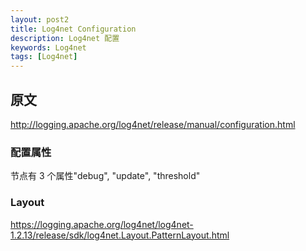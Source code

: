 ```yaml
---
layout: post2
title: Log4net Configuration
description: Log4net 配置
keywords: Log4net
tags: [Log4net]
---
```


## 原文

http://logging.apache.org/log4net/release/manual/configuration.html

### 配置属性

<log4net>节点有 3 个属性"debug", "update", "threshold"

### Layout

https://logging.apache.org/log4net/log4net-1.2.13/release/sdk/log4net.Layout.PatternLayout.html
